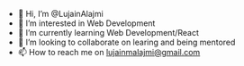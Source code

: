 - 👋 Hi, I’m @LujainAlajmi
- 👀 I’m interested in Web Development
- 🌱 I’m currently learning Web Development/React
- 💞️ I’m looking to collaborate on learing and being mentored 
- 📫 How to reach me on lujainmalajmi@gmail.com

<!---
LujainAlajmi/LujainAlajmi is a ✨ special ✨ repository because its `README.md` (this file) appears on your GitHub profile.
You can click the Preview link to take a look at your changes.
--->
